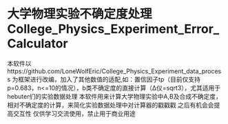 # 大学物理实验不确定度处理 College_Physics_Experiment_Error_Calculator
本软件以https://github.com/LoneWolfEric/College_Physics_Experiment_data_process 为框架进行改编，加入了其他数值的适配,如：置信因子tp（目前仅支持p=0.683，n&lt;=10的情况），b类不确定度的直接计算（Δ仪=sqrt3），尤其适用于hebuter们的实验数据处理
本软件用来计算大学物理实验中A,B及合成不确定度，相对不确定度的计算，来简化实验数据处理中对计算器的戳戳戳
之后有机会会提高交互性
仅供学习交流使用，禁止用于商业用途
